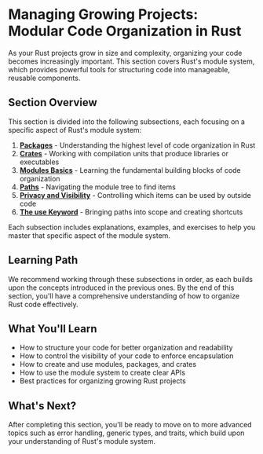 # Managing Growing Projects: Modular Code Organization in Rust

As your Rust projects grow in size and complexity, organizing your code becomes increasingly important. This section covers Rust's module system, which provides powerful tools for structuring code into manageable, reusable components.

## Section Overview

This section is divided into the following subsections, each focusing on a specific aspect of Rust's module system:

1. [**Packages**](./01_packages/README.md) - Understanding the highest level of code organization in Rust
2. [**Crates**](./02_crates/README.md) - Working with compilation units that produce libraries or executables
3. [**Modules Basics**](./03_modules_basics/README.md) - Learning the fundamental building blocks of code organization
4. [**Paths**](./04_paths/README.md) - Navigating the module tree to find items
5. [**Privacy and Visibility**](./05_privacy_and_visibility/README.md) - Controlling which items can be used by outside code
6. [**The use Keyword**](./06_use_keyword/README.md) - Bringing paths into scope and creating shortcuts

Each subsection includes explanations, examples, and exercises to help you master that specific aspect of the module system.

## Learning Path

We recommend working through these subsections in order, as each builds upon the concepts introduced in the previous ones. By the end of this section, you'll have a comprehensive understanding of how to organize Rust code effectively.

## What You'll Learn

- How to structure your code for better organization and readability
- How to control the visibility of your code to enforce encapsulation
- How to create and use modules, packages, and crates
- How to use the module system to create clear APIs
- Best practices for organizing growing Rust projects

## What's Next?

After completing this section, you'll be ready to move on to more advanced topics such as error handling, generic types, and traits, which build upon your understanding of Rust's module system. 